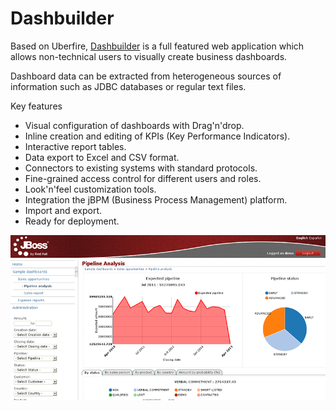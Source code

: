 # Dashbuilder
Based on Uberfire, [Dashbuilder](http://www.dashbuilder.org/) is a full featured web application which allows non-technical users to visually create business dashboards.

Dashboard data can be extracted from heterogeneous sources of information such as JDBC databases or regular text files.

Key features

* Visual configuration of dashboards with Drag'n'drop.
* Inline creation and editing of KPIs (Key Performance Indicators).
* Interactive report tables.
* Data export to Excel and CSV format.
* Connectors to existing systems with standard protocols.
* Fine-grained access control for different users and roles.
* Look'n'feel customization tools.
* Integration the jBPM (Business Process Management) platform.
* Import and export.
* Ready for deployment.

![dashbuilder](dashbuilder.png)
